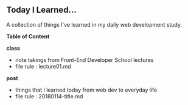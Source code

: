 ## Today I Learned...

A collection of things I've learned in my daily web development study.


**Table of Content**

**class**
- note takings from Front-End Developer School lectures
- file rule : lecture01.md

**post**
- things that I learned today from web dev to everyday life
- file rule : 20180114-title.md







